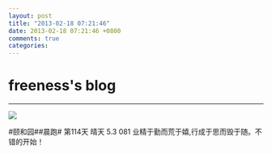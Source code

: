 ```yaml
---
layout: post
title: "2013-02-18 07:21:46"
date: 2013-02-18 07:21:46 +0800
comments: true
categories: 
---
```


# freeness's blog

----------

![](http://okqmqrbgo.bkt.clouddn.com/201302180721461.jpg)

>
\#颐和园\#\#晨跑\# 第114天 晴天 5.3 081 业精于勤而荒于嬉,行成于思而毁于随。不错的开始！